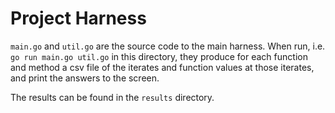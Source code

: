 # Project Harness

`main.go` and `util.go` are the source code to the main harness. When run, i.e. `go run main.go util.go` in this directory, they produce for each function and method a csv file of the iterates and function values at those iterates, and print the answers to the screen.

The results can be found in the `results` directory.
